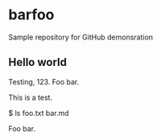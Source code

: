 # barfoo

Sample repository for GitHub demonsration

## Hello world

Testing, 123. Foo bar. 

This is a test. 

  $ ls
  foo.txt bar.md
 
 Foo bar. 
